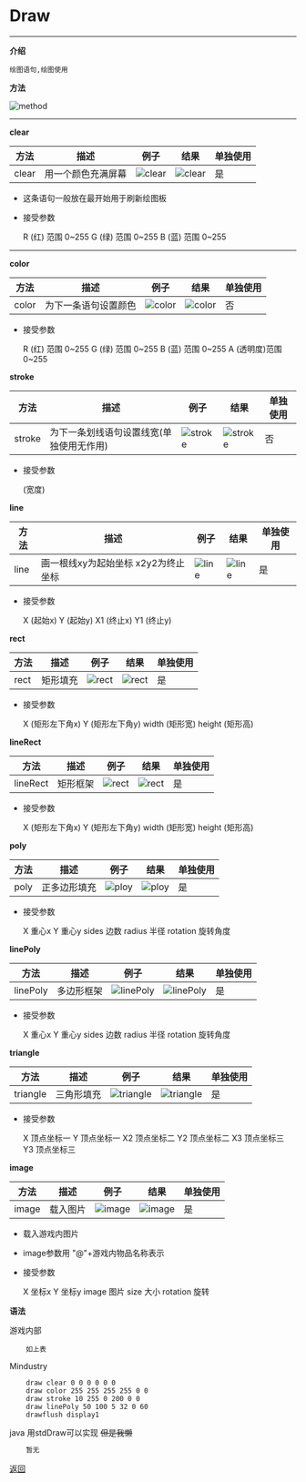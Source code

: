 # Draw

---

**介绍**

    绘图语句,绘图使用
        
**方法**

![method](/Mindustry-guide/Guide/img/draw.png)

---

**clear**

|方法|描述|例子|结果|单独使用|
|-- |-- |-- |-- |-- |
|clear|用一个颜色充满屏幕|![clear](/Mindustry-guide/Guide/example/clear.png)|![clear](/Mindustry-guide/Guide/img/clear.png)|是|

- 这条语句一般放在最开始用于刷新绘图板
- 接受参数

    R (红) 范围 0~255
    G (绿) 范围 0~255
    B (蓝) 范围 0~255

---

**color**

|方法|描述|例子|结果|单独使用|
|-- |-- |-- |-- |-- |
|color|为下一条语句设置颜色|![color](/Mindustry-guide/Guide/example/color.png)|![color](/Mindustry-guide/Guide/img/color.png)|否|

- 接受参数

    R   (红)    范围 0~255
    G   (绿)    范围 0~255
    B   (蓝)    范围 0~255
    A   (透明度)范围 0~255

**stroke**

|方法|描述|例子|结果|单独使用|
|-- |-- |-- |-- |-- |
|stroke|为下一条划线语句设置线宽(单独使用无作用)|![stroke](/Mindustry-guide/Guide/example/stroke.png)|![stroke](/Mindustry-guide/Guide/img/stroke.png)|否|

- 接受参数

    (宽度)

**line**

|方法|描述|例子|结果|单独使用|
|-- |-- |-- |-- |-- |
|line|画一根线xy为起始坐标 x2y2为终止坐标|![line](/Mindustry-guide/Guide/example/line.png)|![line](/Mindustry-guide/Guide/img/line.png)|是|

- 接受参数

    X   (起始x)
    Y   (起始y)
    X1  (终止x)
    Y1  (终止y)

**rect**

|方法|描述|例子|结果|单独使用|
|-- |-- |-- |-- |-- |
|rect|矩形填充|![rect](/Mindustry-guide/Guide/example/rect.png)|![rect](/Mindustry-guide/Guide/img/rect.png)|是|

- 接受参数

    X   (矩形左下角x)
    Y   (矩形左下角y)
    width   (矩形宽)
    height  (矩形高)

**lineRect**

|方法|描述|例子|结果|单独使用|
|-- |-- |-- |-- |-- |
|lineRect|矩形框架|![rect](/Mindustry-guide/Guide/example/lineRect.png)|![rect](/Mindustry-guide/Guide/img/lineRect.png)|是|

- 接受参数

    X   (矩形左下角x)
    Y   (矩形左下角y)
    width   (矩形宽)
    height  (矩形高)

**poly**

|方法|描述|例子|结果|单独使用|
|-- |-- |-- |-- |-- |
|poly|正多边形填充|![ploy](/Mindustry-guide/Guide/example/poly.png)|![ploy](/Mindustry-guide/Guide/img/poly.png)|是|

- 接受参数

    X   重心x
    Y   重心y
    sides   边数
    radius  半径
    rotation  旋转角度

**linePoly**

|方法|描述|例子|结果|单独使用|
|-- |-- |-- |-- |-- |
|linePoly|多边形框架|![linePoly](/Mindustry-guide/Guide/example/linePoly.png)|![linePoly](/Mindustry-guide/Guide/img/linePoly.png)|是|

- 接受参数

    X   重心x
    Y   重心y
    sides   边数
    radius  半径
    rotation  旋转角度

**triangle**

|方法|描述|例子|结果|单独使用|
|-- |-- |-- |-- |-- |
|triangle|三角形填充|![triangle](/Mindustry-guide/Guide/example/triangle.png)|![triangle](/Mindustry-guide/Guide/img/triangle.png)|是|

- 接受参数

    X   顶点坐标一
    Y   顶点坐标一
    X2  顶点坐标二
    Y2  顶点坐标二
    X3  顶点坐标三
    Y3  顶点坐标三

**image**

|方法|描述|例子|结果|单独使用|
|-- |-- |-- |-- |-- |
|image|载入图片|![image](/Mindustry-guide/Guide/example/image.png)|![image](/Mindustry-guide/Guide/img/image.png)|是|

- 载入游戏内图片
- image参数用 "@"+游戏内物品名称表示
- 接受参数

    X   坐标x
    Y   坐标y
    image   图片
    size    大小
    rotation    旋转

**语法**

游戏内部
```
    如上表
```
Mindustry
```
    draw clear 0 0 0 0 0 0
    draw color 255 255 255 255 0 0
    draw stroke 10 255 0 200 0 0
    draw linePoly 50 100 5 32 0 60
    drawflush display1
```
java
用stdDraw可以实现 ~~但是我懒~~
```java
    暂无
```

[返回](https://lanluz.github.io/Mindustry-guide/)